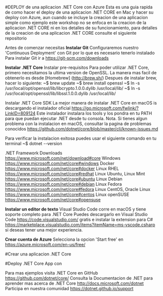#DEPLOY de una aplicacion .NET Core con Azure
Esta es una guia rapida de como hacer el deploy de una aplicacion .NET CORE en Mac y hacer su deploy con Azure, aun cuando se incluye la creacion de una aplicacion simple como ejemplo este workshop no se enfoca en la creacion de la aplicacion .NET CORE ni en los detalles de su funcionamiento, para detalles de la creacion de una aplicacion .NET CORE consulte el siguiente repositorio


Antes de comenzar necesitas
**Instalar Git**
Configuraremos nuestro 'Continuous Deployment' con Git por lo que es necesario tenerlo instalado
Para instalar Git ir a https://git-scm.com/downloads

**Instalar .NET Core**
Instalar pre-requisitos
Para poder utilizar .NET Core, primero necesitamos la ultima version de OpenSSL. La manera mas facil de obtenerlo es desde [Homebrew] (http://brew.sh/) Despues de instalar brew, hacer lo siguiente:
~$ brew update
~$ brew install openssl
~$ ln -s /usr/local/opt/openssl/lib/libcrypto.1.0.0.dylib /usr/local/lib/
~$ ln -s /usr/local/opt/openssl/lib/libssl.1.0.0.dylib /usr/local/lib/

Instalar .NET Core SDK
La mejor manera de instalar .NET Core en macOS is descargando el instalador oficial <https://go.microsoft.com/fwlink/?LinkID=809124> 
Este instalador instalara los tools y los pondra en tu PATH para que puedan ejecutar .NET desde tu consola.
Nota. Si tienes algun problema con la instalacion en macOS, consultar la pagina de problemas conocidos <https://github.com/dotnet/core/blob/master/cli/known-issues.md>

Para verificar la instalacion exitosa puedes usar el siguiente comando en tu terminal
~$ dotnet --version

.NET Framework Downloads https://www.microsoft.com/net/download#core
Windows https://www.microsoft.com/net/core#windows
Docker https://www.microsoft.com/net/core#docker
Linux RHEL https://www.microsoft.com/net/core#redhat
Linux Ubuntu, Linux Mint https://www.microsoft.com/net/core#ubuntu
Linux Debian https://www.microsoft.com/net/core#debian
Linux Fedora https://www.microsoft.com/net/core#fedora
Linux CentOS, Oracle Linux https://www.microsoft.com/net/core#centos
Linux openSUSE https://www.microsoft.com/net/core#opensuse


**Instalar un editor de texto**
Visual Studio Code corre en macOS y tiene soporte completo para .NET Core
Puedes descargarlo en Visual Studio Code <https://code.visualstudio.com/> gratis e instalar la extension para C# <https://marketplace.visualstudio.com/items?itemName=ms-vscode.csharp> si deseas tener una mejor experiencia.

**Crear cuenta de Azure**
Selecciona la opcion 'Start free' en https://azure.microsoft.com/en-us/free/



#Crear una aplicacion .NET Core

#Deploy .NET Core App con 




Para mas ejemplos visita .NET Core en GitHub <https://github.com/dotnet/core/>
Consulta la Documentacion de .NET para aprender mas acerca de .NET Core <http://docs.microsoft.com/dotnet>
Participa en nuestra comunidad <https://dotnet.github.io/support>
